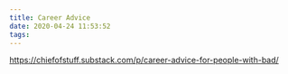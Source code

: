 ```yaml
---
title: Career Advice
date: 2020-04-24 11:53:52
tags:
---
```


<https://chiefofstuff.substack.com/p/career-advice-for-people-with-bad/>